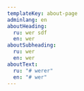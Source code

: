 ```yaml
---
templateKey: about-page
adminlang: en
aboutHeading:
  ru: wer sdf
  en: wer
aboutSubheading:
  ru: wer
  en: wer
aboutText:
  ru: "# werer"
  en: "# wer"
---
```

